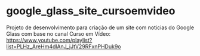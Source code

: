 # google_glass_site_cursoemvideo

Projeto de desenvolvimento para criação de um site com noticias do Google Glass com base no canal Curso em Vídeo: https://www.youtube.com/playlist?list=PLHz_AreHm4dlAnJ_jJtV29RFxnPHDuk9o
